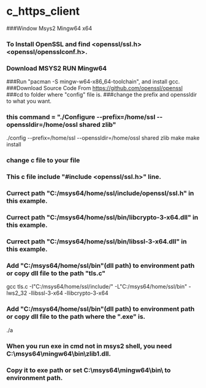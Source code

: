 # c_https_client

###Window Msys2 Mingw64 x64
### To Install OpenSSL and find <openssl/ssl.h> <openssl/opensslconf.h>.
### Download MSYS2 RUN Mingw64
###Run "pacman -S mingw-w64-x86_64-toolchain", and install gcc.
###Download Source Code From https://github.com/openssl/openssl
###cd to folder where "config" file is.
###change the prefix and openssldir to what you want.
### this command = "./Configure --prefix=/home/ssl --openssldir=/home/ossl shared zlib"
./config --prefix=/home/ssl --openssldir=/home/ossl shared zlib
make
make install
### change c file to your file
### This c file include "#include <openssl/ssl.h>" line.
### Currect path "C:/msys64/home/ssl/include/openssl/ssl.h" in this example.
### Currect path "C:/msys64/home/ssl/bin/libcrypto-3-x64.dll" in this example.
### Currect path "C:/msys64/home/ssl/bin/libssl-3-x64.dll" in this example.
### Add "C:/msys64/home/ssl/bin"(dll path) to environment path or copy dll file to the path "tls.c"
gcc tls.c -I"C:/msys64/home/ssl/include/" -L"C:/msys64/home/ssl/bin" -lws2_32 -llibssl-3-x64 -llibcrypto-3-x64
### Add "C:/msys64/home/ssl/bin"(dll path) to environment path or copy dll file to the path where the ".exe" is.
./a
### When you run exe in cmd not in msys2 shell, you need C:\msys64\mingw64\bin\zlib1.dll.
### Copy it to exe path or set C:\msys64\mingw64\bin\ to environment path.
